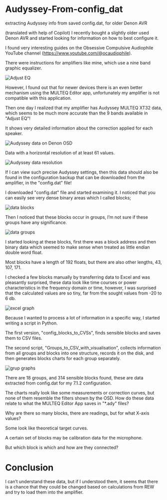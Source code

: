 # Audyssey-From-config_dat
extracting Audyssey info from saved config.dat, for older Denon AVR

(translated with help of Copilot) 
I recently bought a slightly older used Denon AVR and started looking for information on how to best configure it.

I found very interesting guides on the Obsessive Compulsive Audiophile YouTube channel (https://www.youtube.com/@ocaudiophile). 

There were instructions for amplifiers like mine, which use a nine band graphic equalizer.

![Adjust EQ](Other_pictures/adjust_EQ.png)

However, I found out that for newer devices there is an even better mechanism using the MULTEQ Editor app, unfortunately my amplifier is not compatible with this application.

Then one day I realized that my amplifier has Audyssey MULTEQ XT32 data, which seems to be much more accurate than the 9 bands available in "Adjust EQ"!

It shows very detailed information about the correction applied for each speaker.

![Audyssey data on Denon OSD](Audyssey%20Data%20on%20DENON%20AVR%20OSD/SL_SR.jpg)

Data with a horizontal resolution of at least 61 values.


![Audyssey data resolution](Audyssey%20Data%20on%20DENON%20AVR%20OSD/multeq_XT32_x_resolution.jpg)

If I can view such precise Audyssey settings, then this data should also be found in the configuration backup that can be downloaded from the amplifier, in the "config.dat" file!

I downloaded "config.dat" file and started examining it. 
I noticed that you can easily see very dense binary areas which I called blocks; 

![data blocks](Other_pictures/blocks.png)

Then I noticed that these blocks occur in groups, I’m not sure if these groups have any significance.

![data groups](Other_pictures/groups.png)

I started looking at these blocks, first there was a block address and then binary data which seemed to make sense when treated as little endian double word float.

Most blocks have a length of 192 floats, but there are also other lengths, 43, 107, 171.

I checked a few blocks manually by transferring data to Excel and was pleasantly surprised, 
these data look like time courses or power characteristics in the frequency domain or time, 
however, I was surprised that the calculated values are so tiny, far from the sought values from -20 to 6 db.

![excel graph](Other_pictures/excel_graph.png)

Because I wanted to process a lot of information in a specific way, I started writing a script in Python.

The first version, "config_blocks_to_CVSs", finds sensible blocks and saves them to CSV files.

The second script, "Groups_to_CSV_with_visualisation", collects information from all groups and blocks into one structure, records it on the disk, 
and then generates blocks charts for each group separately. 

![grup graphs](Other_pictures/Group_2_graphs.png)

There are 18 groups, and 314 sensible blocks found, 
these are data extracted from config.dat for my 7.1.2 configuration.

The charts really look like some measurements or correction curves, but none of them resemble the filters shown by the OSD. 
How do these data relate to what the MULTEQ Editor App saves in "*.ady" files?

Why are there so many blocks, there are readings, but for what X-axis values?

Some look like theoretical target curves.

A certain set of blocks may be calibration data for the microphone.

But which block is which and how are they connected?


# Conclusion
I can’t understand these data, 
but if I understood them, it seems that there is a chance that they could be changed based on calculations from REW and try to load them into the amplifier.
